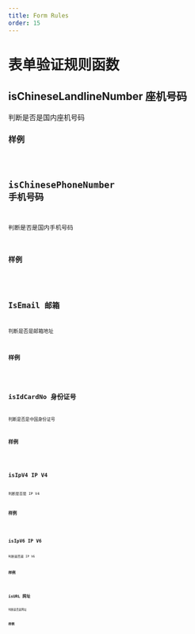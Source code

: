 ```yaml
---
title: Form Rules
order: 15
---
```


# 表单验证规则函数

## isChineseLandlineNumber 座机号码

判断是否是国内座机号码

### 样例

<code src="./formRules/IsChineseLandlineNumber_1.tsx" />

## isChinesePhoneNumber 手机号码

判断是否是国内手机号码

### 样例

<code src="./formRules/IsChinesePhoneNumber_1.tsx" />

## IsEmail 邮箱

判断是否是邮箱地址

### 样例

<code src="./formRules/IsEmail_1.tsx" />

## isIdCardNo 身份证号

判断是否是中国身份证号

### 样例

<code src="./formRules/IsIdCardNo_1.tsx" />

## isIpV4 IP V4

判断是否是 IP V4

### 样例

<code src="./formRules/IsIpV4_1.tsx" />

## isIpV6 IP V6

判断是否是 IP V6

### 样例

<code src="./formRules/IsIpV6_1.tsx" />

## isURL 网址

判断是否是网址

### 样例

<code src="./formRules/IsURL_1.tsx" />
